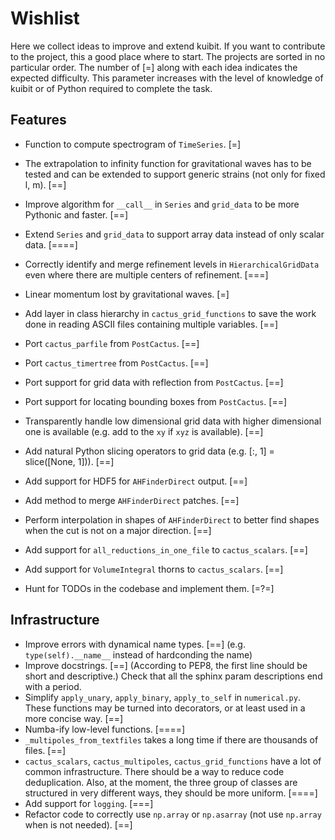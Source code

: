 # Wishlist

Here we collect ideas to improve and extend kuibit. If you want to contribute to
the project, this a good place where to start. The projects are sorted in no
particular order. The number of [=] along with each idea indicates the expected
difficulty. This parameter increases with the level of knowledge of kuibit or of
Python required to complete the task.

## Features

* Function to compute spectrogram of `TimeSeries`. [=]
* The extrapolation to infinity function for gravitational waves has to be tested
  and can be extended to support generic strains (not only for fixed l, m). [==]
* Improve algorithm for `__call__` in `Series` and `grid_data` to be more
  Pythonic and faster. [==]
* Extend `Series` and `grid_data` to support array data instead of only scalar
  data. [====]
* Correctly identify and merge refinement levels in `HierarchicalGridData` even
  where there are multiple centers of refinement. [===]
* Linear momentum lost by gravitational waves. [=]

* Add layer in class hierarchy in `cactus_grid_functions` to save the work done in
  reading ASCII files containing multiple variables. [==]
* Port `cactus_parfile` from `PostCactus`. [==]
* Port `cactus_timertree` from `PostCactus`. [==]
* Port support for grid data with reflection from `PostCactus`. [==]
* Port support for locating bounding boxes from `PostCactus`. [==]

* Transparently handle low dimensional grid data with higher dimensional one is
  available (e.g. add to the `xy` if `xyz` is available). [==]
* Add natural Python slicing operators to grid data (e.g. [:, 1] = slice([None, 1])). [==]
* Add support for HDF5 for `AHFinderDirect` output. [==]
* Add method to merge `AHFinderDirect` patches. [==]
* Perform interpolation in shapes of `AHFinderDirect` to better find shapes when
  the cut is not on a major direction. [==]

* Add support for `all_reductions_in_one_file` to `cactus_scalars`. [==]
* Add support for `VolumeIntegral` thorns to `cactus_scalars`. [==]

* Hunt for TODOs in the codebase and implement them. [=?=]

## Infrastructure

* Improve errors with dynamical name types. [==] (e.g. `type(self).__name__`
  instead of hardconding the name)
* Improve docstrings.  [==]
  (According to PEP8, the first line should be short and descriptive.)
  Check that all the sphinx param descriptions end with a period.
* Simplify `apply_unary`, `apply_binary`, `apply_to_self` in `numerical.py`.
  These functions may be turned into decorators, or at least used in a more
  concise way. [==]
* Numba-ify low-level functions. [====]
* `_multipoles_from_textfiles` takes a long time if there are thousands of
  files. [==]
* `cactus_scalars`, `cactus_multipoles`, `cactus_grid_functions` have a lot of
  common infrastructure. There should be a way to reduce code deduplication.
  Also, at the moment, the three group of classes are structured in very
  different ways, they should be more uniform. [====]
* Add support for `logging`. [===]
* Refactor code to correctly use `np.array` or `np.asarray` (not use `np.array`
  when is not needed). [==]
